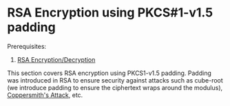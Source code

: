 # RSA Encryption using PKCS#1-v1.5 padding
  
Prerequisites:
1. [RSA Encryption/Decryption](https://github.com/ashutosh1206/Crypton/tree/master/RSA-encryption)
  

This section covers RSA encryption using PKCS1-v1.5 padding. Padding was introduced in RSA to ensure security against attacks such as cube-root (we introduce padding to ensure the ciphertext wraps around the modulus), [Coppersmith's Attack](https://github.com/ashutosh1206/Crypton/tree/master/RSA-encryption/Attack-Coppersmith), etc. 